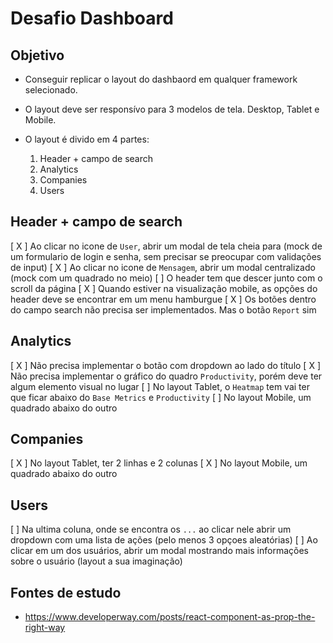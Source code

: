 # Desafio Dashboard

## Objetivo
- Conseguir replicar o layout do dashbaord em qualquer framework selecionado.

- O layout deve ser responsívo para 3 modelos de tela. Desktop, Tablet e Mobile.

- O layout é divido em 4 partes:
  1. Header + campo de search
  2. Analytics
  3. Companies
  4. Users

## Header + campo de search
[ X ] Ao clicar no icone de `User`, abrir um modal de tela cheia para (mock de um formulario de login e senha, sem precisar se preocupar com validações de input) 
[ X ] Ao clicar no icone de `Mensagem`, abrir um modal centralizado (mock com um quadrado no meio)
[ ] O header tem que descer junto com o scroll da página
[ X ] Quando estiver na visualização mobile, as opções do header deve se encontrar em um menu hamburgue
[ X ] Os botões dentro do campo search não precisa ser implementados. Mas o botão `Report` sim

## Analytics
[ X ] Não precisa implementar o botão com dropdown ao lado do título
[ X ] Não precisa implementar o gráfico do quadro `Productivity`, porém deve ter algum elemento visual no lugar
[ ] No layout Tablet, o `Heatmap` tem vai ter que ficar abaixo do `Base Metrics` e `Productivity`
[ ] No layout Mobile, um quadrado abaixo do outro

## Companies
[ X ] No layout Tablet, ter 2 linhas e 2 colunas
[ X ] No layout Mobile, um quadrado abaixo do outro

## Users
[ ] Na ultima coluna, onde se encontra os `...` ao clicar nele abrir um dropdown com uma lista de ações (pelo menos 3 opçoes aleatórias)
[ ] Ao clicar em um dos usuários, abrir um modal mostrando mais informações sobre o usuário (layout a sua imaginação)

## Fontes de estudo
- https://www.developerway.com/posts/react-component-as-prop-the-right-way